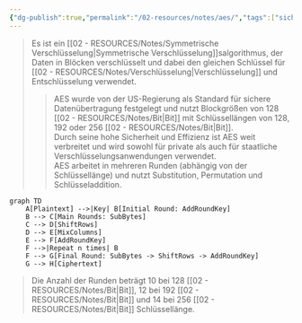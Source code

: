 ```yaml
---
{"dg-publish":true,"permalink":"/02-resources/notes/aes/","tags":["sicherheit/it-sicherheit","sicherheit/kryptografie"],"noteIcon":"","updated":"2025-09-27T01:32:43.520+02:00"}
---
```


>Es ist ein [[02 - RESOURCES/Notes/Symmetrische Verschlüsselung\|Symmetrische Verschlüsselung]]salgorithmus, der Daten in Blöcken verschlüsselt und dabei den gleichen Schlüssel für [[02 - RESOURCES/Notes/Verschlüsselung\|Verschlüsselung]] und Entschlüsselung verwendet.
>> AES wurde von der US-Regierung als Standard für sichere Datenübertragung festgelegt und nutzt Blockgrößen von 128 [[02 - RESOURCES/Notes/Bit\|Bit]] mit Schlüssellängen von 128, 192 oder 256 [[02 - RESOURCES/Notes/Bit\|Bit]].  
>> Durch seine hohe Sicherheit und Effizienz ist AES weit verbreitet und wird sowohl für private als auch für staatliche Verschlüsselungsanwendungen verwendet.  
>> AES arbeitet in mehreren Runden (abhängig von der Schlüssellänge) und nutzt Substitution, Permutation und Schlüsseladdition.

```mermaid
graph TD
    A[Plaintext] -->|Key| B[Initial Round: AddRoundKey]
    B --> C[Main Rounds: SubBytes]
    C --> D[ShiftRows]
    D --> E[MixColumns]
    E --> F[AddRoundKey]
    F -->|Repeat n times| B
    F --> G[Final Round: SubBytes -> ShiftRows -> AddRoundKey]
    G --> H[Ciphertext]
```

>Die Anzahl der Runden beträgt 10 bei 128 [[02 - RESOURCES/Notes/Bit\|Bit]], 12 bei 192 [[02 - RESOURCES/Notes/Bit\|Bit]] und 14 bei 256 [[02 - RESOURCES/Notes/Bit\|Bit]] Schlüssellänge.